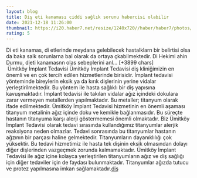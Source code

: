 ```yaml
--- 
layout: blog
title: Diş eti kanaması ciddi sağlık sorunu habercisi olabilir
date: 2021-12-18 11:26:00
thumbnail: https://i20.haber7.net/resize/1240x720//haber/haber7/photos/2021/50/dis_eti_kanamasi_ciddi_saglik_sorunu_habercisi_olabilir_1639820913_162.jpg
rating: 5
---
```

Di eti kanamas, di etlerinde meydana gelebilecek hastalklarn bir belirtisi olsa da baka salk sorunlarna bal olarak da ortaya çkabilmektedir. Di Hekimi ahin Durmu, dieti kanamasnn olas sebeplerini anl… [+3899 chars]</br>&nbsp;Ümitköy İmplant Tedavisi
Ümitköy İmplant Tedavisi diş kliniğimizin en önemli ve en çok tercih edilen hizmetlerinde birisidir. İmplant tedavisi yönteminde bireylerin eksik ya da kırık dişlerinin yerine vidalar yerleştirilmektedir. Bu yöntem ile hasta sağlıklı bir diş yapısına kavuşmaktadır. İmplant tedavisi ile takılan vidalar ağız içindeki dokulara zarar vermeyen metallerden yapılmaktadır. Bu metaller; titanyum olarak ifade edilmektedir. Ümitköy İmplant Tedavisi hizmetinin en önemli aşaması titanyum metalinin ağız içinde doku ve kemikle bağlanmasıdır. Bu süreçte hastanın titanyuma karşı alerji göstermemesi önemli olmaktadır. Biz Ümitköy İmplant Tedavisi olarak tedavi sırasında kullandığımız titanyumlar alerjik reaksiyona neden olmazlar. Tedavi sonrasında bu titanyumlar hastanın ağzının bir parçası haline gelmektedir. Titanyumların dayanıklılığı çok yüksektir. Bu tedavi hizmetimiz ile hasta tek dişinin eksik olmasından dolayı diğer dişlerinden vazgeçmek zorunda kalmamaktadır. Ümitköy İmplant Tedavisi ile ağız içine kolayca yerleştirilen titanyumların ağız ve diş sağlığı için diğer tedaviler için de faydası bulunmaktadır. Titanyumlar ağızda tutucu ve protez yapılmasına imkan sağlamaktadır.<a href="https://www.umitkoydent.com/tedavi/umitkoy-implant-tedavisi">diş</a>
